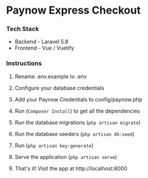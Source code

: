 # Paynow Express Checkout

### Tech Stack

- Backend -  Laravel 5.8
- Frontend - Vue / Vuetify

### Instructions

1. Rename .env.example to .env
2. Configure your database credentials
3. Add your Paynow Credentials to config/paynow.php
4. Run (`Composer Install`) to get all the dependencies
4. Run the database migrations (`php artisan migrate`)
5. Run the database seeders (`php artisan db:seed`)
7. Run (`php artisan key:generate`)
6. Serve the application (`php artisan serve`)

7. That's it! Visit the app at http://localhost:8000
